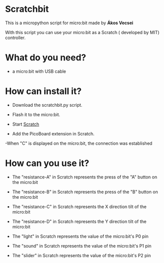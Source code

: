 # Scratchbit

This is a micropython script for micro:bit made by **Ákos Vecsei**

With this script you can use your micro:bit as a Scratch ( developed by MIT) controller.

# What do you need?

- a micro:bit with USB cable

# How can install it?

- Download the scratchbit.py script.

- Flash it to the micro:bit.

- Start [Scratch](http://scratch.mit.edu)

- Add the PicoBoard extension in Scratch.

-When "C" is displayed on the micro:bit, the connection was established


# How can you use it?

- The "resistance-A" in Scratch represents the press of the "A" button on the micro:bit

- The "resistance-B" in Scratch represents the press of the "B" button on the micro:bit

- The "resistance-C" in Scratch represents the X direction tilt of the micro:bit

- The "resistance-D" in Scratch represents the Y direction tilt of the micro:bit

- The "light" in Scratch represents the value of the micro:bit's P0 pin

- The "sound" in Scratch represents the value of the micro:bit's P1 pin

- The "slider" in Scratch represents the value of the micro:bit's P2 pin


